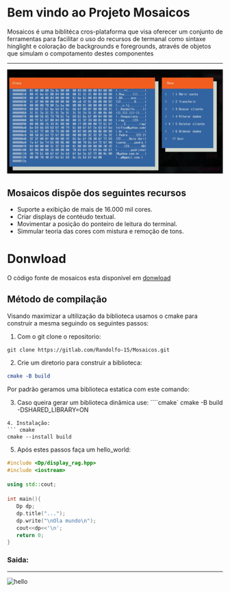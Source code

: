 Bem vindo ao Projeto Mosaicos
=============================

   Mosaicos é uma biblitéca cros-plataforma que visa oferecer um conjunto de ferramentas 
para facilitar o uso do recursos de termanal como sintaxe hinglight e coloração de 
backgrounds e foregrounds, através de objetos que simulam o compotamento destes componentes 
____________
![Display](./img/display.jpg)


Mosaicos dispõe dos seguintes recursos
--------------------------------------

+ Suporte a exibição de mais de 16.000 mil cores.
+ Criar displays de contéudo textual.
+ Movimentar a posição do ponteiro de leitura do terminal.
+ Simmular teoria das cores com mistura e remoção de tons.

Donwload
========
O código fonte de mosaicos esta disponivel em [donwload](https://gitlab.com/Randolfo-15/Mosaicos.git)

Método de compilação
--------------------

Visando maximizar a ultilização da biblioteca usamos o cmake para construir a mesma
seguindo os seguintes passos:

1. Com o git clone o repositorio:
``` git
git clone https://gitlab.com/Randolfo-15/Mosaicos.git
```

2. Crie um diretorio para construir a biblioteca:
``` cmake
cmake -B build
```

Por padrão geramos uma biblioteca estatica com este comando:

3. Caso queira gerar um biblioteca dinâmica use:
````cmake`
cmake -B build -DSHARED_LIBRARY=ON
```
4. Instalação:
``` cmake
cmake --install build 
```
5. Após estes passos faça um hello_world:

``` c++
#include <Dp/display_rag.hpp>
#include <iostream>

using std::cout;

int main(){
   Dp dp;
   dp.title("...");
   dp.write("\nOla mundo\n");
   cout<<dp<<'\n';
   return 0;
}

```

### Saida:
____________
![hello](./img/hello.jpg)

